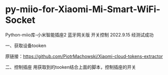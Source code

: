 # py-miio-for-Xiaomi-Mi-Smart-WiFi-Socket
Python-miio库-小米智能插座2 蓝牙网关版 开关控制
2022.9.15 经测试成功

一、获取设备tooken

原链接：https://github.com/PiotrMachowski/Xiaomi-cloud-tokens-extractor

二、控制插座
用获取到的tooken结合上面的脚本，控制插座的开关
